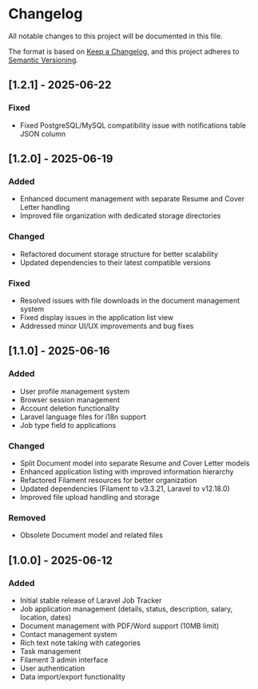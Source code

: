# Changelog

All notable changes to this project will be documented in this file.

The format is based on [Keep a Changelog](https://keepachangelog.com/en/1.0.0/),
and this project adheres to [Semantic Versioning](https://semver.org/spec/v2.0.0.html).

## [1.2.1] - 2025-06-22
### Fixed
- Fixed PostgreSQL/MySQL compatibility issue with notifications table JSON column

## [1.2.0] - 2025-06-19
### Added
- Enhanced document management with separate Resume and Cover Letter handling
- Improved file organization with dedicated storage directories

### Changed
- Refactored document storage structure for better scalability
- Updated dependencies to their latest compatible versions

### Fixed
- Resolved issues with file downloads in the document management system
- Fixed display issues in the application list view
- Addressed minor UI/UX improvements and bug fixes

## [1.1.0] - 2025-06-16
### Added
- User profile management system
- Browser session management
- Account deletion functionality
- Laravel language files for i18n support
- Job type field to applications

### Changed
- Split Document model into separate Resume and Cover Letter models
- Enhanced application listing with improved information hierarchy
- Refactored Filament resources for better organization
- Updated dependencies (Filament to v3.3.21, Laravel to v12.18.0)
- Improved file upload handling and storage

### Removed
- Obsolete Document model and related files

## [1.0.0] - 2025-06-12
### Added
- Initial stable release of Laravel Job Tracker
- Job application management (details, status, description, salary, location, dates)
- Document management with PDF/Word support (10MB limit)
- Contact management system
- Rich text note taking with categories
- Task management
- Filament 3 admin interface
- User authentication
- Data import/export functionality
